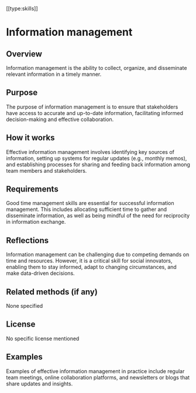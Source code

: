 [[type:skills]]

# Information management

## Overview
Information management is the ability to collect, organize, and disseminate relevant information in a timely manner.

## Purpose
The purpose of information management is to ensure that stakeholders have access to accurate and up-to-date information, facilitating informed decision-making and effective collaboration.

## How it works
Effective information management involves identifying key sources of information, setting up systems for regular updates (e.g., monthly memos), and establishing processes for sharing and feeding back information among team members and stakeholders.

## Requirements
Good time management skills are essential for successful information management. This includes allocating sufficient time to gather and disseminate information, as well as being mindful of the need for reciprocity in information exchange.

## Reflections
Information management can be challenging due to competing demands on time and resources. However, it is a critical skill for social innovators, enabling them to stay informed, adapt to changing circumstances, and make data-driven decisions.

## Related methods (if any)
None specified

## License
No specific license mentioned

## Examples
Examples of effective information management in practice include regular team meetings, online collaboration platforms, and newsletters or blogs that share updates and insights.